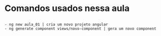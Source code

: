 # Comandos usados nessa aula 

## 
    - ng new aula_01 | cria um novo projeto angular 
    - ng generate component views/novo-component | gera um novo component